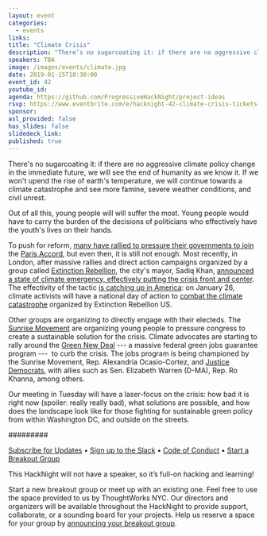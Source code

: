 ```yaml
---
layout: event
categories:
  - events
links:
title: "Climate Crisis"
description: "There’s no sugarcoating it: if there are no aggressive climate policy change in the immediate future, we will see the end of humanity as we know it."
speakers: TBA
image: /images/events/climate.jpg
date: 2019-01-15T18:30:00
event_id: 42
youtube_id:
agenda: https://github.com/ProgressiveHackNight/project-ideas
rsvp: https://www.eventbrite.com/e/hacknight-42-climate-crisis-tickets-54609843512
sponsor:
asl_provided: false
has_slides: false
slidedeck_link:
published: true
---
```


There's no sugarcoating it: if there are no aggressive climate policy change in the immediate future, we will see the end of humanity as we know it. If we won't upend the rise of earth's temperature, we will continue towards a climate catastrophe and see more famine, severe weather conditions, and civil unrest.

Out of all this, young people will will suffer the most. Young people would have to carry the burden of the decisions of politicians who effectively have the youth's lives on their hands.

To push for reform, [many have rallied to pressure their governments to join](https://peoplesclimate.org/) the [Paris Accord](https://unfccc.int/process-and-meetings/the-paris-agreement/the-paris-agreement), but even then, it is still not enough. Most recently, in London, after massive rallies and direct action campaigns organized by a group called [Extinction Rebellion](https://rebellion.earth/), the city's mayor, Sadiq Khan, [announced a state of climate emergency, effectively putting the crisis front and center](https://www.theguardian.com/uk-news/2018/dec/11/london-mayor-sadiq-khan-city-climate-emergency). The effectivity of the tactic [is catching up in America](https://theintercept.com/2018/12/15/extinction-rebellion-nyc-climate-activism/): on January 26, climate activists will have a national day of action to [combat the climate catastrophe](https://www.facebook.com/events/755872278100977/) organized by Extinction Rebellion US.

Other groups are organizing to directly engage with their electeds. The [Sunrise Movement](https://www.sunrisemovement.org)  are organizing young people to pressure congress to create a sustainable solution for the crisis. Climate advocates are starting to rally around the [Green New Deal](https://www.sierraclub.org/trade/what-green-new-deal) --- a massive federal green jobs guarantee program ---  to curb the crisis. The jobs program is being championed by the Sunrise Movement, Rep. Alexandria Ocasio-Cortez, and [Justice Democrats](http://www.justicedemocrats.com), with allies such as Sen. Elizabeth Warren (D-MA), Rep. Ro Khanna, among others.

Our meeting in Tuesday will have a laser-focus on the crisis: how bad it is right now (spoiler: really really bad), what solutions are possible, and how does the landscape look like for those fighting for sustainable green policy from within Washington DC, and outside on the streets.


#########

[Subscribe for Updates](https://proghacknight.us16.list-manage.com/subscribe?u=597c1a32f8812c62dfc1126f5&id=90e62cddff) • [Sign up to the Slack](https://join.slack.com/t/progressivehacknight/shared_invite/enQtMjY4MTkyMzg4OTYxLWU2MGRiZTMwY2NkZDk2ZmJhZDA3NDc5MjAxOWI1MTM1ZjRkYjJmODFkYTc4ZjQzMTJiNTNhNGJiZTEwZjQ0OWQ) • [Code of Conduct](http://www.progressivehacknight.org/culture/2017/07/01/code-of-conduct.html)  • [Start a Breakout Group](https://github.com/ProgressiveHackNight/project-ideas)

This HackNight will not have a speaker, so it’s full-on hacking and learning!

Start a new breakout group or meet up with an existing one. Feel free to use the space provided to us by ThoughtWorks NYC. Our directors and organizers will be available throughout the HackNight to provide support, collaborate, or a sounding board for your projects. Help us reserve a space for your group by [announcing your breakout group](https://github.com/ProgressiveHackNight/project-ideas).
